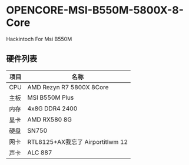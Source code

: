 # OPENCORE-MSI-B550M-5800X-8-Core
Hackintoch For Msi B550M

## 硬件列表

|项目|名称
|-|-
|CPU|AMD Rezyn R7 5800X 8Core
|主板|MSI B550M Plus
|内存|4x8G DDR4 2400
|显卡|AMD RX580 8G
|硬盘|SN750
|网卡|RTL8125+AX我忘了 Airportitlwm 12
|声卡|ALC 887
